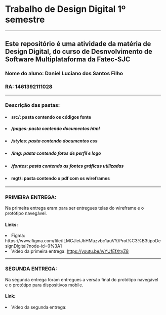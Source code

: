 <h1> Trabalho de Design Digital 1º semestre </h1>
<hr>
<section>
<h2> Este repositório é uma atividade da matéria de Design Digital, do curso de Desnvolvimento de Software Multiplataforma da Fatec-SJC </h2>
<section>
<h3> Nome do aluno: Daniel Luciano dos Santos Filho </h3>
<h3> RA: 1461392111028 </h3>
</section>
<hr>
<section>
<h3> Descrição das pastas: </h3>
<h4><li> src/: pasta contendo os códigos fonte </li></h4>
<h5><li> /pages: pasta contendo documentos html</li></h5>
<h5><li> /styles: pasta contendo documentos css</li></h5>
<h5><li> /img: pasta contendo fotos de perfil e logo</li></h5>
<h5><li> /fontes: pasta contendo as fontes gráficas utilizadas</li></h5>
<h4><li> mgt/: pasta contendo o pdf com os wireframes </li></h4>
</section>
<hr>
<section>
<h3> PRIMEIRA ENTREGA: </h3>
<p> Na primeira entrega eram para ser entregues telas do wireframe e o protótipo navegável.</p>
<h4> Links: </h4>
<li> Figma: https://www.figma.com/file/ILMCJletJhHMuzvbc1auVY/Prot%C3%B3tipoDesignDigital?node-id=0%3A1 </li>
<li> Vídeo da primeira entrega: <a href="https://youtu.be/wYUfEfXtyZ8">https://youtu.be/wYUfEfXtyZ8</a> </li>
<hr>
<h3> SEGUNDA ENTREGA: </h3>
<p> Na segunda entrega foram entregues a versão final do protótipo navegável e o protótipo para dispositivos mobile. </p>
<h4> Link: </h4>
<li> Vídeo da segunda entrega: </li>
</section>
</section>